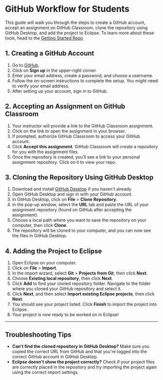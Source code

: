 # GitHub Workflow for Students

This guide will walk you through the steps to create a GitHub account, accept an assignment on GitHub Classroom, clone the repository using GitHub Desktop, and add the project to Eclipse.
To learn more about these tools, head to the [Getting Started Repo](https://github.com/cs-plus-plus/Getting-Started/)

## 1. Creating a GitHub Account

1. Go to [GitHub](https://github.com/).
2. Click on **Sign up** in the upper-right corner.
3. Enter your email address, create a password, and choose a username.
4. Follow the on-screen instructions to complete the setup. You might need to verify your email address.
5. After setting up your account, sign in to GitHub.

## 2. Accepting an Assignment on GitHub Classroom

1. Your instructor will provide a link to the GitHub Classroom assignment.
2. Click on the link to open the assignment in your browser.
3. If prompted, authorize GitHub Classroom to access your GitHub account.
4. Click **Accept this assignment**. GitHub Classroom will create a repository for you with the assignment files.
5. Once the repository is created, you’ll see a link to your personal assignment repository. Click on it to view your repo.

## 3. Cloning the Repository Using GitHub Desktop

1. Download and install [GitHub Desktop](https://desktop.github.com/) if you haven't already.
2. Open GitHub Desktop and sign in with your GitHub account.
3. In GitHub Desktop, click on **File** > **Clone Repository**.
4. In the pop-up window, select the **URL** tab and paste the URL of your assignment repository (found on GitHub after accepting the assignment).
5. Choose a local path where you want to save the repository on your computer, then click **Clone**.
6. The repository will be cloned to your computer, and you can now see the files in GitHub Desktop.

## 4. Adding the Project to Eclipse

1. Open Eclipse on your computer.
2. Click on **File** > **Import**.
3. In the import wizard, select **Git** > **Projects from Git**, then click **Next**.
4. Choose **Existing local repository**, then click **Next**.
5. Click **Add** to find your cloned repository folder. Navigate to the folder where you cloned your GitHub repository and select it.
6. Click **Next**, and then select **Import existing Eclipse projects**, then click **Next**.
7. You should see your project listed. Click **Finish** to import the project into Eclipse.
8. Your project is now ready to be worked on in Eclipse!

---

## Troubleshooting Tips

- **Can't find the cloned repository in GitHub Desktop?** Make sure you copied the correct URL from GitHub and that you're logged into the correct GitHub account in GitHub Desktop.
- **Eclipse doesn't show the project correctly?** Check if your project files are correctly placed in the repository and try importing the project again using the correct import settings.
